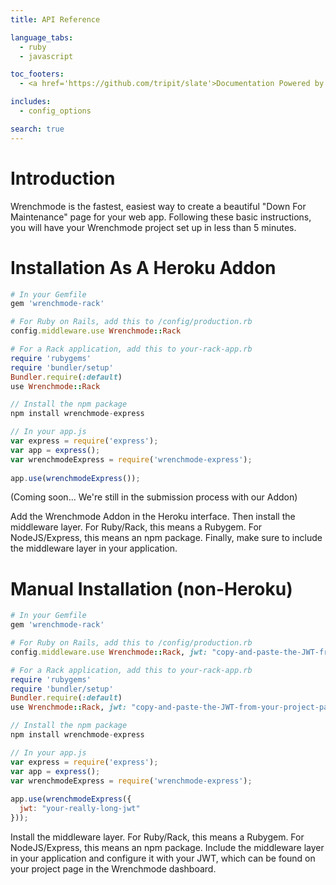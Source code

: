 ```yaml
---
title: API Reference

language_tabs:
  - ruby
  - javascript

toc_footers:
  - <a href='https://github.com/tripit/slate'>Documentation Powered by Slate</a>

includes:
  - config_options

search: true
---
```


# Introduction

Wrenchmode is the fastest, easiest way to create a beautiful "Down For Maintenance" page for your web app. Following these basic instructions, you will have your Wrenchmode project set up in less than 5 minutes.

# Installation As A Heroku Addon

```ruby
# In your Gemfile
gem 'wrenchmode-rack' 

# For Ruby on Rails, add this to /config/production.rb
config.middleware.use Wrenchmode::Rack

# For a Rack application, add this to your-rack-app.rb
require 'rubygems' 
require 'bundler/setup' 
Bundler.require(:default) 
use Wrenchmode::Rack
```

```javascript
// Install the npm package
npm install wrenchmode-express

// In your app.js 
var express = require('express');
var app = express();
var wrenchmodeExpress = require('wrenchmode-express');
 
app.use(wrenchmodeExpress());
```

(Coming soon... We're still in the submission process with our Addon)

Add the Wrenchmode Addon in the Heroku interface. Then install the middleware layer. For Ruby/Rack, this means a Rubygem. For NodeJS/Express, this means an npm package. Finally, make sure to include the middleware layer in your application.

# Manual Installation (non-Heroku)

```ruby
# In your Gemfile
gem 'wrenchmode-rack' 

# For Ruby on Rails, add this to /config/production.rb
config.middleware.use Wrenchmode::Rack, jwt: "copy-and-paste-the-JWT-from-your-project-page-it-will-be-long!"

# For a Rack application, add this to your-rack-app.rb
require 'rubygems' 
require 'bundler/setup' 
Bundler.require(:default) 
use Wrenchmode::Rack, jwt: "copy-and-paste-the-JWT-from-your-project-page-it-will-be-long!"
```

```javascript
// Install the npm package
npm install wrenchmode-express

// In your app.js 
var express = require('express');
var app = express();
var wrenchmodeExpress = require('wrenchmode-express');
 
app.use(wrenchmodeExpress({
  jwt: "your-really-long-jwt"
}));
```

Install the middleware layer. For Ruby/Rack, this means a Rubygem. For NodeJS/Express, this means an npm package. Include the middleware layer in your application and configure it with your JWT, which can be found on your project page in the Wrenchmode dashboard.
